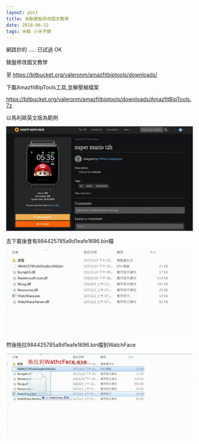 ```yaml
---
layout: post
title: 米動錶盤修改圖文教學 
date: 2018-06-22
tags: 米動 小米手錶
---
```


網路抄的 ..... 已試過 OK

錶盤修改圖文教學

至  https://bitbucket.org/valeronm/amazfitbiptools/downloads/

下載AmazfitBipTools工具,並解壓縮檔案

https://bitbucket.org/valeronm/amazfitbiptools/downloads/AmazfitBipTools.7z

以馬利歐英文版為範例

<img src="/images/posts/mi/p1.jpg">

去下載後會有984425785a9d1eafe1696.bin檔

<img src="/images/posts/mi/p2.jpg">

然後拖拉984425785a9d1eafe1696.bin檔到WatchFace

<img src="/images/posts/mi/p3.jpg">
